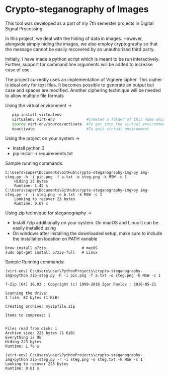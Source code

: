 Crypto-steganography of Images
==============================

This tool was developed as a part of my 7th semester projects in Digital Signal Processing.

In this project, we deal with the hiding of data in images.
However, alongside simply hiding the images, we also employ cryptography so that the message cannot be easily recovered by an unauthorized third party.

Initially, I have made a python script which is meant to be run interactively. Further, support for command line arguments will be added to increase ease of use.

The project currently uses an implementation of Vignere cipher. This cipher is ideal only for text files. It becomes possible to generate an output but case and spaces are modified. Another ciphering technique will be needed to allow multiple file formats

Using the virtual environment ->
 ```bash
    pip install virtualenv
    virtualenv virt-env              #Creates a folder of this name which needs to be in .gitignore
    source virt-env/source/activate  #To get into the virtual environment
    deactivate                       #To quit virtual environment
 ```
Using the project on your system ->
 - Install python 3
 - pip install -r requirements.txt

Sample running commands:

    C:\Users\super\Documents\GitHub\crypto-steganography-img>py img-steg.py -h -i pic.png -f a.txt -o steg.png -k MSW -c 1
        Hiding 23 bytes
        Runtime: 1.42 s  
    C:\Users\super\Documents\GitHub\crypto-steganography-img>py img-steg.py -r -i steg.png -o b.txt -k MSW -c 1
        Looking to recover 23 bytes
        Runtime: 0.67 s

Using zip technique for steganography ->
 - Install 7zip additionally on your system. On macOS and Linux it can be easily installed using
 - On windows after installing the downloaded setup, make sure to include the installation location on PATH variable
 ```
 brew install p7zip                # macOS
 sudo apt-get install p7zip-full   # Linux
 ```

Sample Running commands:
```
(virt-env) C:\Users\user\PythonProjects\crypto-steganography-img>python zip-steg.py -h -i pic.png -f a.txt -o steg.png -k MSW -c 1

7-Zip [64] 16.02 : Copyright (c) 1999-2016 Igor Pavlov : 2016-05-21

Scanning the drive:
1 file, 82 bytes (1 KiB)

Creating archive: myzipfile.zip

Items to compress: 1


Files read from disk: 1
Archive size: 223 bytes (1 KiB)
Everything is Ok
Hiding 223 bytes
Runtime: 1.76 s

(virt-env) C:\Users\user\PythonProjects\crypto-steganography-img>python zip-steg.py -r -i steg.png -o steg.txt -k MSW -c 1
Looking to recover 223 bytes
Runtime: 0.61 s
```
